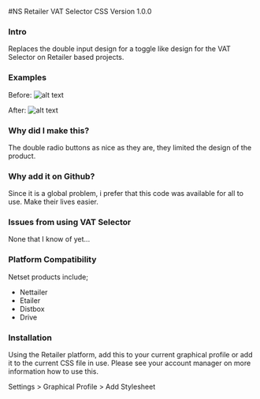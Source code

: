 #NS Retailer VAT Selector CSS
Version 1.0.0

### Intro
Replaces the double input design for a toggle like design for the VAT Selector on Retailer based projects.

### Examples
Before:
![alt text](https://github.com/doug-orchard/NSRetailerVATSelector/master/images/before.png "Before")

After:
![alt text](https://github.com/doug-orchard/NSRetailerVATSelector/master/images/after.png "After")

### Why did I make this?
The double radio buttons as nice as they are, they limited the design of the product.

### Why add it on Github?
Since it is a global problem, i prefer that this code was available for all to use. Make their lives easier.

### Issues from using VAT Selector
None that I know of yet...

### Platform Compatibility
Netset products include;
 - Nettailer
 - Etailer
 - Distbox
 - Drive

### Installation
Using the Retailer platform, add this to your current graphical profile or add it to the current CSS file in use.
Please see your account manager on more information how to use this.

Settings > Graphical Profile > Add Stylesheet
